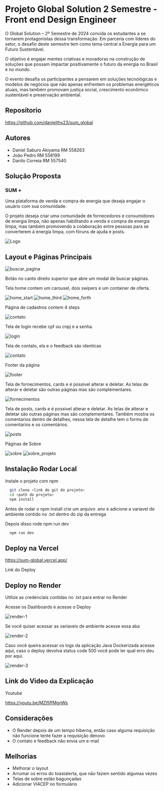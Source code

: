 
# Projeto Global Solution 2 Semestre - Front end Design Engineer

O Global Solution – 2º Semestre de 2024 convida os
estudantes a se tornarem protagonistas dessa
transformação. Em parceria com líderes do setor, o
desafio deste semestre tem como tema central a Energia
para um Futuro Sustentável.

O objetivo é engajar mentes criativas e inovadoras na construção de soluções que possam
impactar positivamente o futuro da energia no Brasil e no mundo.

O evento desafia os participantes a pensarem em
soluções tecnológicas e modelos de negócios que
não apenas enfrentem os problemas energéticos
atuais, mas também promovam justiça social,
crescimento econômico sustentável e
preservação ambiental.

## Repositorio

https://github.com/danielthx23/sum_global

## Autores

- Daniel Saburo Akiyama RM 558263
- João Pedro RM 558199
- Danilo Correia RM 557540


## Solução Proposta

### SUM +


Uma plataforma de venda e compra de energia que deseja engajar o usuário com sua comunidade.

O projeto deseja criar uma comunidade de fornecedores e consumidores de energia limpa, não apenas habilitando a venda e compra de energia limpa, mas também promovendo a colaboração entre pessoas para se converterem à energia limpa, com fóruns de ajuda e posts.


![Logo](./public/logos/sum_logo.svg)


## Layout e Páginas Principais

![buscar_pagina](./public/sum_layout/buscar_pagina.png)

Botão no canto direito superior que abre um modal de buscar páginas.

Tela home contem um carousel, dois swipers e um container de oferta.

![home_start](./public/sum_layout/home_start.png)
![home_third](./public/sum_layout/home_third.png)
![home_forth](./public/sum_layout/home_forth.png)

Página de cadastros contem 4 steps

![contato](./public/sum_layout/cadastro.png)

Tela de login recebe cpf ou cnpj e a senha.

![login](./public/sum_layout/login.png)

Tela de contato, ela e o feedback são identicas

![contato](./public/sum_layout/contato.png)

Footer da página

![footer](./public/sum_layout/footer.png)

Tela de fornecimentos, cards e é possivel alterar e deletar. As telas de alterar e deletar são outras páginas mas são complementares.

![fornecimentos](./public/sum_layout/fornecimentos.png)

Tela de posts, cards e é possivel alterar e deletar. As telas de alterar e deletar são outras páginas mas são complementares.
Também mostra os comentarios dentro de detalhes, nessa tela de detalhe tem o forms de comentarios e os comentários.

![posts](./public/sum_layout/posts.png)

Páginas de Sobre

![sobre](./public/sum_layout/sobre.png)
![sobre_projeto](./public/sum_layout/sobre_projeto.png)


## Instalação Rodar Local

Instale o projeto com npm

```bash
  git clone <link do git do projeto>
  cd <path do projeto>
  npm install
```
Antes de rodar o npm install crie um arquivo .env e adicione a variavel de ambiente contido no .txt dentro do zip da entrega

Depois disso rode npm run dev

```bash
  npm run dev
```

## Deploy na Vercel

https://sum-global.vercel.app/

Link do Deploy

## Deploy no Render

Utilize as credenciais contidas no .txt para entrar no Render

Acesse os Dashboards e acesse o Deploy

![render-1](./public/sum_layout/render-1.png)

Se você quiser acessar as variaveis de ambiente acesse essa aba

![render-2](./public/sum_layout/render-2.png)

Caso você queira acessar os logs da aplicação Java Dockerizada acesse aqui, caso o deploy devolva status code 500 você pode ler qual erro deu por aqui.

![render-3](./public/sum_layout/render-3.png)

## Link do Video da Explicação

Youtube

https://youtu.be/MZl5ffMgnWs


## Considerações
- O Render depois de um tempo hiberna, então caso alguma requisição não funcione tente fazer a requisição denovo
- O contato e feedback não envia um e-mail

## Melhorias
- Melhorar o layout
- Arrumar os erros do toastalerta, que não fazem sentido algumas vezes
- Telas de sobre estão bagunçadas
- Adicionar VIACEP no formulário
